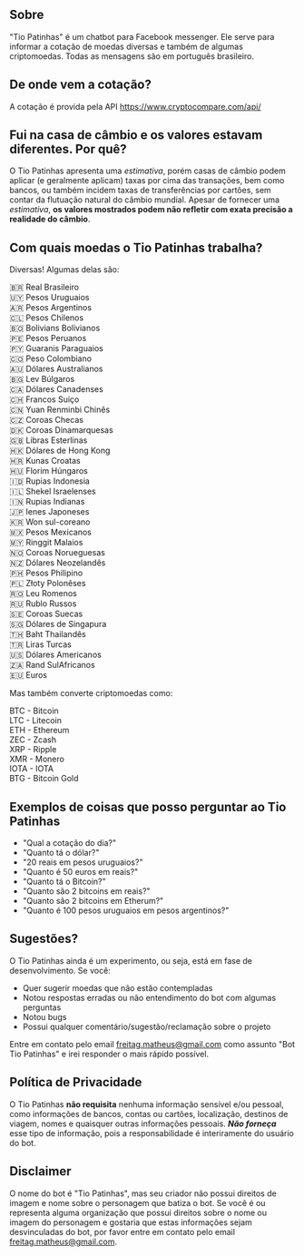 ## Sobre 
"Tio Patinhas" é um chatbot para Facebook messenger. Ele serve para informar a cotação de moedas diversas e também de algumas criptomoedas. Todas as mensagens são em português brasileiro.


## De onde vem a cotação?
A cotação é provida pela API https://www.cryptocompare.com/api/


## Fui na casa de câmbio e os valores estavam diferentes. Por quê?
O Tio Patinhas apresenta uma _estimativa_, porém casas de câmbio podem aplicar (e geralmente aplicam) taxas por cima das transações, bem como bancos, ou também incidem taxas de transferências por cartões, sem contar da flutuação natural do câmbio mundial. Apesar de fornecer uma _estimativa_, **os valores mostrados podem não refletir com exata precisão a realidade do câmbio**.


## Com quais moedas o Tio Patinhas trabalha?
Diversas! Algumas delas são: 

🇧🇷  Real Brasileiro<br>
🇺🇾 Pesos Uruguaios<br>
🇦🇷 Pesos Argentinos<br>
🇨🇱 Pesos Chilenos<br>
🇧🇴 Bolivians Bolivianos<br>
🇵🇪 Pesos Peruanos<br>
🇵🇾 Guaranis Paraguaios<br>
🇨🇴 Peso Colombiano<br>
🇦🇺  Dólares Australianos<br> 
🇧🇬  Lev Búlgaros<br> 
🇨🇦  Dólares Canadenses<br> 
🇨🇭  Francos Suiço<br> 
🇨🇳  Yuan Renminbi Chinês<br> 
🇨🇿  Coroas Checas<br> 
🇩🇰  Coroas Dinamarquesas<br> 
🇬🇧  Libras Esterlinas<br> 
🇭🇰  Dólares de Hong Kong<br> 
🇭🇷  Kunas Croatas<br> 
🇭🇺  Florim Húngaros<br> 
🇮🇩  Rupias Indonesia<br> 
🇮🇱  Shekel Israelenses<br> 
🇮🇳  Rupias Indianas<br> 
🇯🇵  Ienes Japoneses<br> 
🇰🇷  Won sul-coreano<br> 
🇲🇽  Pesos Mexicanos<br> 
🇲🇾  Ringgit Malaios<br> 
🇳🇴  Coroas Norueguesas<br> 
🇳🇿  Dólares Neozelandês<br> 
🇵🇭  Pesos Philipino<br> 
🇵🇱  Złoty Polonêses<br> 
🇷🇴  Leu Romenos<br> 
🇷🇺  Rublo Russos<br> 
🇸🇪  Coroas Suecas<br> 
🇸🇬  Dólares de Singapura<br> 
🇹🇭  Baht Thailandês<br> 
🇹🇷  Liras Turcas<br> 
🇺🇸  Dólares Americanos<br> 
🇿🇦  Rand SulAfricanos<br> 
🇪🇺  Euros<br> 


Mas também converte criptomoedas como:

BTC - Bitcoin<br>
LTC - Litecoin<br>
ETH - Ethereum<br>
ZEC - Zcash<br>
XRP - Ripple<br>
XMR - Monero<br>
IOTA - IOTA<br>
BTG - Bitcoin Gold


## Exemplos de coisas que posso perguntar ao Tio Patinhas

- "Qual a cotação do dia?"
- "Quanto tá o dólar?"
- "20 reais em pesos uruguaios?"
- "Quanto é 50 euros em reais?"
- "Quanto tá o Bitcoin?"
- "Quanto são 2 bitcoins em reais?"
- "Quanto são 2 bitcoins em Etherum?"
- "Quanto é 100 pesos uruguaios em pesos argentinos?"


## Sugestões?

O Tio Patinhas ainda é um experimento, ou seja, está em fase de desenvolvimento. Se você:

- Quer sugerir moedas que não estão contempladas
- Notou respostas erradas ou não entendimento do bot com algumas perguntas
- Notou bugs
- Possui qualquer comentário/sugestão/reclamação sobre o projeto

Entre em contato pelo email freitag.matheus@gmail.com como assunto "Bot Tio Patinhas" e irei responder o mais rápido possível.


## Política de Privacidade
O Tio Patinhas **não requisita** nenhuma informação sensível e/ou pessoal, como informações de bancos, contas ou cartões, localização, destinos de viagem, nomes e quaisquer outras informações pessoais.
*__Não forneça__* esse tipo de informação, pois a responsabilidade é interiramente do usuário do bot. 


## Disclaimer
O nome do bot é "Tio Patinhas", mas seu criador não possui direitos de imagem e nome sobre o personagem que batiza o bot. Se você é ou representa alguma organização que possui direitos sobre o nome ou imagem do personagem e gostaria que estas informações sejam desvinculadas do bot, por favor entre em contato pelo email freitag.matheus@gmail.com.
